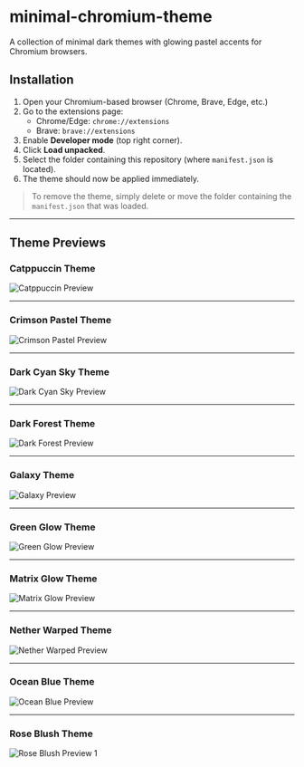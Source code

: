 # minimal-chromium-theme
A collection of minimal dark themes with glowing pastel accents for Chromium browsers.

## Installation

1. Open your Chromium-based browser (Chrome, Brave, Edge, etc.)
2. Go to the extensions page:
   - Chrome/Edge: `chrome://extensions`
   - Brave: `brave://extensions`
3. Enable **Developer mode** (top right corner).
4. Click **Load unpacked**.
5. Select the folder containing this repository (where `manifest.json` is located).
6. The theme should now be applied immediately.

> To remove the theme, simply delete or move the folder containing the `manifest.json` that was loaded.

---

## Theme Previews

### Catppuccin Theme
![Catppuccin Preview](https://i.ibb.co/hRqqG5VB/Screenshot-2025-09-05-134508.png)

---

### Crimson Pastel Theme
![Crimson Pastel Preview](https://i.ibb.co/Ld5sKHqW/Screenshot-2025-09-05-134703.png)

---

### Dark Cyan Sky Theme
![Dark Cyan Sky Preview](https://i.ibb.co/k6sQJ3WT/Screenshot-2025-09-05-124027.png)

---

### Dark Forest Theme
![Dark Forest Preview](https://i.ibb.co/m5dLVwcG/Screenshot-2025-09-05-124142.png)

---

### Galaxy Theme
![Galaxy Preview](https://i.ibb.co/xkcC5B0/Screenshot-2025-09-05-124354.png)

---

### Green Glow Theme
![Green Glow Preview](https://i.ibb.co/R4PcTJrq/Screenshot-2025-09-05-134341.png)

---

### Matrix Glow Theme
![Matrix Glow Preview](https://i.ibb.co/Kp9m2gwf/Screenshot-2025-09-05-124518.png)

---

### Nether Warped Theme
![Nether Warped Preview](https://i.ibb.co/svdjM8zN/Screenshot-2025-09-05-124743.png)

---

### Ocean Blue Theme
![Ocean Blue Preview](https://i.ibb.co/F4nKtzSd/Screenshot-2025-09-05-124850.png)

---

### Rose Blush Theme
![Rose Blush Preview 1](https://i.ibb.co/21BDFgrd/Screenshot-2025-09-05-125018.png)
